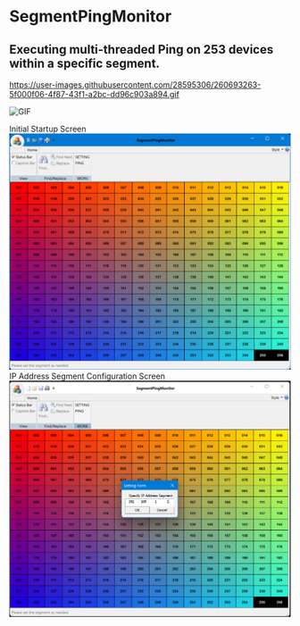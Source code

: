 # SegmentPingMonitor
## Executing multi-threaded Ping on 253 devices within a specific segment.

https://user-images.githubusercontent.com/28595306/260693263-5f000f06-4f87-43f1-a2bc-dd96c903a894.gif

![GIF](https://github.com/takahiro-ohashi/SegmentPingMonitor/issues/1#issue-1851258223)

Initial Startup Screen
![Initial Startup Screen](<img/2023-08-15 151124-1.png>)
IP Address Segment Configuration Screen
![IP Address Segment Configuration Screen](<img/SETTING 2023-08-15 151245-1.png>)
